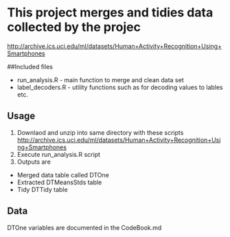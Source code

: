 # This project merges and tidies data collected by the projec

http://archive.ics.uci.edu/ml/datasets/Human+Activity+Recognition+Using+Smartphones

##Included files
* run_analysis.R   - main function to merge and clean data set
* label_decoders.R - utility functions such as for decoding values to lables etc.

## Usage

1. Downlaod and unzip into same directory with these scripts
http://archive.ics.uci.edu/ml/datasets/Human+Activity+Recognition+Using+Smartphones
2. Execute run_analysis.R script
3. Outputs are
* Merged data table called DTOne 
* Extracted DTMeansStds table
* Tidy DTTidy table

## Data
DTOne variables are documented in the CodeBook.md


 


